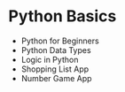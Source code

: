 # Python Basics
- Python for Beginners 
- Python Data Types
- Logic in Python 
- Shopping List App 
- Number Game App 